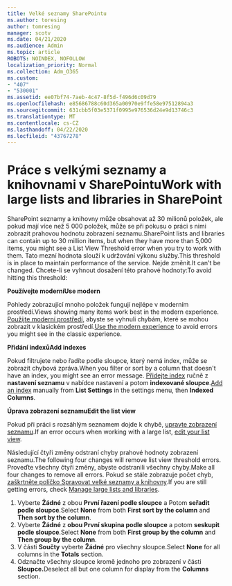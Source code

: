 ```yaml
---
title: Velké seznamy SharePointu
ms.author: toresing
author: tomresing
manager: scotv
ms.date: 04/21/2020
ms.audience: Admin
ms.topic: article
ROBOTS: NOINDEX, NOFOLLOW
localization_priority: Normal
ms.collection: Adm_O365
ms.custom:
- "407"
- "530001"
ms.assetid: ee07bf74-7aeb-4c47-8f5d-f496d6c09d79
ms.openlocfilehash: e85686788c60d365a00970e9ffe58e97512894a3
ms.sourcegitcommit: 631cbb5f03e5371f0995e976536d24e9d13746c3
ms.translationtype: MT
ms.contentlocale: cs-CZ
ms.lasthandoff: 04/22/2020
ms.locfileid: "43767278"
---
```

# <a name="work-with-large-lists-and-libraries-in-sharepoint"></a><span data-ttu-id="96a4b-102">Práce s velkými seznamy a knihovnami v SharePointu</span><span class="sxs-lookup"><span data-stu-id="96a4b-102">Work with large lists and libraries in SharePoint</span></span>

<span data-ttu-id="96a4b-103">SharePoint seznamy a knihovny může obsahovat až 30 milionů položek, ale pokud mají více než 5 000 položek, může se při pokusu o práci s nimi zobrazit prahovou hodnotu zobrazení seznamu.</span><span class="sxs-lookup"><span data-stu-id="96a4b-103">SharePoint lists and libraries can contain up to 30 million items, but when they have more than 5,000 items, you might see a List View Threshold error when you try to work with them.</span></span> <span data-ttu-id="96a4b-104">Tato mezní hodnota slouží k udržování výkonu služby.</span><span class="sxs-lookup"><span data-stu-id="96a4b-104">This threshold is in place to maintain performance of the service.</span></span> <span data-ttu-id="96a4b-105">Nejde změnit.</span><span class="sxs-lookup"><span data-stu-id="96a4b-105">It can't be changed.</span></span> <span data-ttu-id="96a4b-106">Chcete-li se vyhnout dosažení této prahové hodnoty:</span><span class="sxs-lookup"><span data-stu-id="96a4b-106">To avoid hitting this threshold:</span></span>

<span data-ttu-id="96a4b-107">**Používejte moderní**</span><span class="sxs-lookup"><span data-stu-id="96a4b-107">**Use modern**</span></span>

<span data-ttu-id="96a4b-108">Pohledy zobrazující mnoho položek fungují nejlépe v moderním prostředí.</span><span class="sxs-lookup"><span data-stu-id="96a4b-108">Views showing many items work best in the modern experience.</span></span> <span data-ttu-id="96a4b-109">[Použijte moderní prostředí,](https://support.office.com/article/66dac24b-4177-4775-bf50-3d267318caa9) abyste se vyhnuli chybám, které se mohou zobrazit v klasickém prostředí.</span><span class="sxs-lookup"><span data-stu-id="96a4b-109">[Use the modern experience](https://support.office.com/article/66dac24b-4177-4775-bf50-3d267318caa9) to avoid errors you might see in the classic experience.</span></span>

<span data-ttu-id="96a4b-110">**Přidání indexů**</span><span class="sxs-lookup"><span data-stu-id="96a4b-110">**Add indexes**</span></span>

<span data-ttu-id="96a4b-111">Pokud filtrujete nebo řadíte podle sloupce, který nemá index, může se zobrazit chybová zpráva.</span><span class="sxs-lookup"><span data-stu-id="96a4b-111">When you filter or sort by a column that doesn't have an index, you might see an error message.</span></span> <span data-ttu-id="96a4b-112">[Přidejte index](https://support.office.com/article/f3f00554-b7dc-44d1-a2ed-d477eac463b0) ručně z **nastavení seznamu** v nabídce nastavení a potom **indexované sloupce**.</span><span class="sxs-lookup"><span data-stu-id="96a4b-112">[Add an index](https://support.office.com/article/f3f00554-b7dc-44d1-a2ed-d477eac463b0) manually from **List Settings** in the settings menu, then **Indexed Columns**.</span></span>

<span data-ttu-id="96a4b-113">**Úprava zobrazení seznamu**</span><span class="sxs-lookup"><span data-stu-id="96a4b-113">**Edit the list view**</span></span>

<span data-ttu-id="96a4b-114">Pokud při práci s rozsáhlým seznamem dojde k chybě, [upravte zobrazení seznamu](https://support.office.com/article/15916903-e79a-423f-b4e2-02d37e1ff372).</span><span class="sxs-lookup"><span data-stu-id="96a4b-114">If an error occurs when working with a large list, [edit your list view](https://support.office.com/article/15916903-e79a-423f-b4e2-02d37e1ff372).</span></span>

<span data-ttu-id="96a4b-115">Následující čtyři změny odstraní chyby prahové hodnoty zobrazení seznamu.</span><span class="sxs-lookup"><span data-stu-id="96a4b-115">The following four changes will remove list view threshold errors.</span></span> <span data-ttu-id="96a4b-116">Proveďte všechny čtyři změny, abyste odstranili všechny chyby.</span><span class="sxs-lookup"><span data-stu-id="96a4b-116">Make all four changes to remove all errors.</span></span> <span data-ttu-id="96a4b-117">Pokud se stále zobrazuje počet chyb, [zaškrtněte políčko Spravovat velké seznamy a knihovny](https://support.office.com/article/B8588DAE-9387-48C2-9248-C24122F07C59).</span><span class="sxs-lookup"><span data-stu-id="96a4b-117">If you are still getting errors, check [Manage large lists and libraries](https://support.office.com/article/B8588DAE-9387-48C2-9248-C24122F07C59).</span></span>

1. <span data-ttu-id="96a4b-118">Vyberte **Žádné** z obou **První řazení podle sloupce** a Potom **seřadit podle sloupce**.</span><span class="sxs-lookup"><span data-stu-id="96a4b-118">Select **None** from both **First sort by the column** and **Then sort by the column**.</span></span>
2. <span data-ttu-id="96a4b-119">Vyberte **Žádné** z **obou První skupina podle sloupce** a potom **seskupit podle sloupce**.</span><span class="sxs-lookup"><span data-stu-id="96a4b-119">Select **None** from both **First group by the column** and **Then group by the column**.</span></span>
3. <span data-ttu-id="96a4b-120">V části **Součty** vyberte **Žádné** pro všechny sloupce.</span><span class="sxs-lookup"><span data-stu-id="96a4b-120">Select **None** for all columns in the **Totals** section.</span></span>
4. <span data-ttu-id="96a4b-121">Odznačte všechny sloupce kromě jednoho pro zobrazení v části **Sloupce.**</span><span class="sxs-lookup"><span data-stu-id="96a4b-121">Deselect all but one column for display from the **Columns** section.</span></span>

